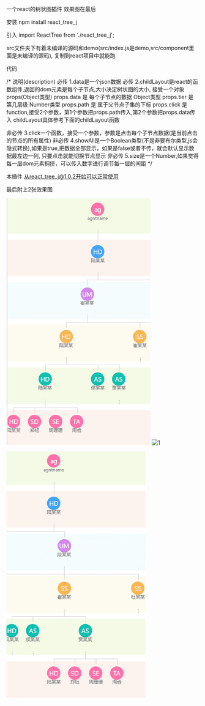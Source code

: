 一个react的树状图插件   效果图在最后

<!--
github
npm i
npm run k
-->

安装 npm install react_tree_j

引入 import ReactTree from './react_tree_j';

src文件夹下有着未编译的源码和demo(src/index.js是demo,src/component里面是未编译的源码),  复制到react项目中就能跑

代码
<!-- code
import React from 'react';
import ReactTree from './react_tree_j';
function childLayout (props) {
  return <div onClick={ () => { props.click(props.path, props.data) } }>
    {props.data.agntname} // 或者随便写什么 {props.data.name} 或者直接写123，都行
  </div>
}
class App extends React.Component {
  click = (obj) => {
    console.log(obj)
  }
  render () {
    return <ReactTree data={json数据} showAll={false} click={this.click} childLayout={childLayout} size={1} />
  }
}
-->

/* 说明(description)
  必传   1.data是一个json数据
  必传   2.childLayout是react的函数组件,返回的dom元素是每个子节点,大小决定树状图的大小, 接受一个对象props(Object类型)
  props.data 是 每个子节点的数据 Object类型
  props.tier 是 第几层级 Number类型
  props.path 是 属于父节点子集的下标
  props.click 是 function,接受2个参数，第1个参数把props.path传入,第2个参数把props.data传入
  childLayout具体参考下面的childLayout函数

  非必传 3.click一个函数，接受一个参数，参数是点击每个子节点数据(是当前点击的节点的所有属性)
  非必传 4.showAll是一个Boolean类型(不是非要布尔类型,js会隐式转换),如果是true,把数据全部显示，如果是false或者不传，就会默认显示数据最左边一列, 只要点击就能切换节点显示
  非必传 5.size是一个Number,如果觉得每一层dom元素拥挤，可以传入数字进行调节每一层的间距
*/

<!-- childLayout具体参考这里(先看上面的说明)
// 每一个子节点的结构和样式(最简洁的)
function childLayout (props) {
  // 非常重要！非常重要！非常重要！这里的onClick给dom绑定点击事件,复制黏贴就行了，不能改更，只能写成onClick={() => {props.click(props.path, props.data)
  return <div onClick={ () => { props.click(props.path, props.data) } }>
    {props.data.agntname} // 或者随便写什么 {props.data.name} 或者直接写123，都行
  </div>
}

// 每一个子节点的结构和样式(src中demo.js的说明)
function childLayout (props) {
  console.log(props)
  // bgcArr是每一层的图标颜色(就是demo的小圆圈的颜色) props.tier就是为了这里每层使用不同颜色，没有其他用处
  let bgcArr = ['#0DC0AF', '#FD71AA', '#41A3FC', '#D086EB', '#F8B551']
  return <div>
    <span>
      // 这里style就是为了设置背景色，不重要
      <div style={{'--background_color': bgcArr[props.tier % bgcArr.length] || '#fff'}}>
        // 非常重要！非常重要！非常重要！这里的onClick给dom绑定点击事件,复制黏贴就行了，不能改更，只能写成onClick={() => {props.click(props.path, props.data)
        <div className='shu_show_name' onClick={() => {
        props.click(props.path, props.data)
      }} style={{backgroundColor: 'var(--background_color)'}}>
        {props.data.agtype}
      </div>
      <div className="shu_show_all_name">
        <div>{props.data.agntname}</div>
      </div>
      </div>
​    </span>
  </div>
}
-->

本插件 从react_tree_j@1.0.2开始可以正常使用

最后附上2张效果图

![1](.\imgs\1.png)
![1](https://raw.githubusercontent.com/jiangji1/react_tree_j/master/imgs/1.png)

![2](.\imgs\2.png)